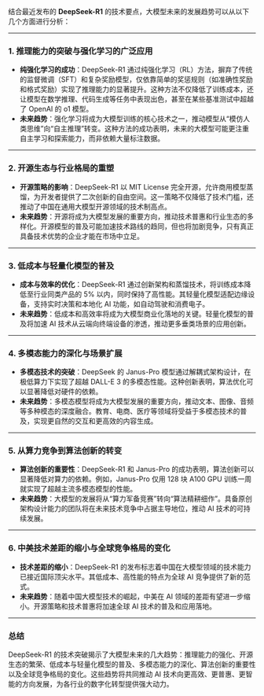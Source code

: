 结合最近发布的 **DeepSeek-R1** 的技术要点，大模型未来的发展趋势可以从以下几个方面进行分析：

---

### 1. **推理能力的突破与强化学习的广泛应用**
   - **纯强化学习的成功**：DeepSeek-R1 通过纯强化学习（RL）方法，摒弃了传统的监督微调（SFT）和复杂奖励模型，仅依靠简单的奖惩规则（如准确性奖励和格式奖励）实现了推理能力的显著提升。这种方法不仅降低了训练成本，还让模型在数学推理、代码生成等任务中表现出色，甚至在某些基准测试中超越了 OpenAI 的 o1 模型。
   - **未来趋势**：强化学习将成为大模型训练的核心技术之一，推动模型从“模仿人类思维”向“自主推理”转变。这种方法的成功表明，未来的大模型可能更注重自主学习和探索能力，而非依赖大量标注数据。

---

### 2. **开源生态与行业格局的重塑**
   - **开源策略的影响**：DeepSeek-R1 以 MIT License 完全开源，允许商用模型蒸馏，为开发者提供了二次创新的自由空间。这一策略不仅降低了技术门槛，还推动了中国在通用大模型开源领域的技术制高点。
   - **未来趋势**：开源将成为大模型发展的重要方向，推动技术普惠和行业生态的多样化。开源模型的普及可能加速技术路线的趋同，但也将加剧竞争，只有真正具备技术优势的企业才能在市场中立足。

---

### 3. **低成本与轻量化模型的普及**
   - **成本与效率的优化**：DeepSeek-R1 通过创新架构和蒸馏技术，将训练成本降低至行业同类产品的 5% 以内，同时保持了高性能。其轻量化模型适配边缘设备，支持实时决策和本地化 AI 功能，如自动驾驶和消费电子。
   - **未来趋势**：低成本和高效率将成为大模型商业化落地的关键。轻量化模型的普及将加速 AI 技术从云端向终端设备的渗透，推动更多垂类场景的应用创新。

---

### 4. **多模态能力的深化与场景扩展**
   - **多模态技术的突破**：DeepSeek 的 Janus-Pro 模型通过解耦式架构设计，在极低算力下实现了超越 DALL-E 3 的多模态性能。这种创新表明，算法优化可以显著降低对硬件的依赖。
   - **未来趋势**：多模态模型将成为大模型发展的重要方向，推动文本、图像、音频等多种模态的深度融合。教育、电商、医疗等领域将受益于多模态技术的普及，实现更自然的交互和更高效的内容生成。

---

### 5. **从算力竞争到算法创新的转变**
   - **算法创新的重要性**：DeepSeek-R1 和 Janus-Pro 的成功表明，算法创新可以显著降低对算力的依赖。例如，Janus-Pro 仅用 128 块 A100 GPU 训练一周就实现了超越主流多模态模型的性能。
   - **未来趋势**：大模型的发展将从“算力军备竞赛”转向“算法精耕细作”。具备原创架构设计能力的团队将在未来技术竞争中占据主导地位，推动 AI 技术的可持续发展。

---

### 6. **中美技术差距的缩小与全球竞争格局的变化**
   - **技术差距的缩小**：DeepSeek-R1 的发布标志着中国在大模型领域的技术能力已接近国际顶尖水平。其低成本、高性能的特点为全球 AI 竞争提供了新的范式。
   - **未来趋势**：随着中国大模型技术的崛起，中美在 AI 领域的差距有望进一步缩小。开源策略和技术普惠将加速全球 AI 技术的普及和应用落地。

---

### 总结
DeepSeek-R1 的技术突破揭示了大模型未来的几大趋势：推理能力的强化、开源生态的繁荣、低成本与轻量化模型的普及、多模态能力的深化、算法创新的重要性以及全球竞争格局的变化。这些趋势将共同推动 AI 技术向更高效、更普惠、更智能的方向发展，为各行业的数字化转型提供强大动力。